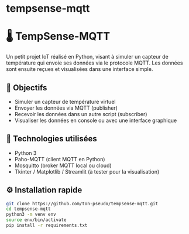 # tempsense-mqtt
# 🌡️ TempSense-MQTT

Un petit projet IoT réalisé en Python, visant à simuler un capteur de température qui envoie ses données via le protocole MQTT. Les données sont ensuite reçues et visualisées dans une interface simple.

## 🎯 Objectifs

- Simuler un capteur de température virtuel
- Envoyer les données via MQTT (publisher)
- Recevoir les données dans un autre script (subscriber)
- Visualiser les données en console ou avec une interface graphique

## 🧰 Technologies utilisées

- Python 3
- Paho-MQTT (client MQTT en Python)
- Mosquitto (broker MQTT local ou cloud)
- Tkinter / Matplotlib / Streamlit (à tester pour la visualisation)

## ⚙️ Installation rapide

```bash
git clone https://github.com/ton-pseudo/tempsense-mqtt.git
cd tempsense-mqtt
python3 -m venv env
source env/bin/activate
pip install -r requirements.txt
